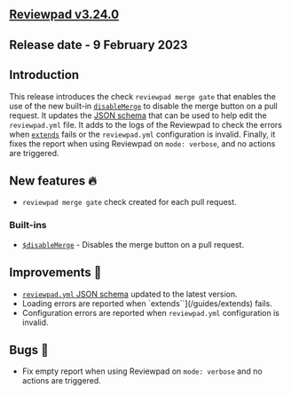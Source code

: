 ## [Reviewpad v3.24.0](/changelog/reviewpad-v3240)

## Release date - 9 February 2023

## Introduction

This release introduces the check `reviewpad merge gate` that enables the use of the new built-in [`disableMerge`](/guides/built-ins#disablemerge) to disable the merge button on a pull request. It updates the [JSON schema](https://github.com/reviewpad/schemas/blob/main/latest/schema.json) that can be used to help edit the `reviewpad.yml` file. It adds to the logs of the Reviewpad to check the errors when [`extends`](/guides/extends) fails or the `reviewpad.yml` configuration is invalid. Finally, it fixes the report when using Reviewpad on `mode: verbose`, and no actions are triggered.

## New features :fire:

- `reviewpad merge gate` check created for each pull request.

### Built-ins

- [`$disableMerge`](/guides/built-ins#disablemerge) - Disables the merge button on a pull request.

## Improvements :rocket:

- [`reviewpad.yml` JSON schema](https://github.com/reviewpad/schemas/blob/main/latest/schema.json) updated to the latest version.
- Loading errors are reported when `extends``](/guides/extends) fails.
- Configuration errors are reported when `reviewpad.yml` configuration is invalid.

## Bugs :bug:

- Fix empty report when using Reviewpad on `mode: verbose` and no actions are triggered.

